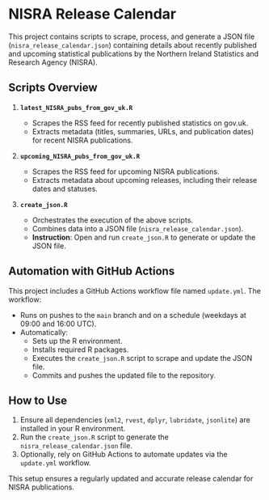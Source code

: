 # NISRA Release Calendar

This project contains scripts to scrape, process, and generate a JSON file (`nisra_release_calendar.json`) containing details about recently published and upcoming statistical publications by the Northern Ireland Statistics and Research Agency (NISRA).

## **Scripts Overview**
1. **`latest_NISRA_pubs_from_gov_uk.R`**
   - Scrapes the RSS feed for recently published statistics on gov.uk.
   - Extracts metadata (titles, summaries, URLs, and publication dates) for recent NISRA publications.

2. **`upcoming_NISRA_pubs_from_gov_uk.R`**
   - Scrapes the RSS feed for upcoming NISRA publications.
   - Extracts metadata about upcoming releases, including their release dates and statuses.

3. **`create_json.R`**
   - Orchestrates the execution of the above scripts.
   - Combines data into a JSON file (`nisra_release_calendar.json`).
   - **Instruction**: Open and run `create_json.R` to generate or update the JSON file.

## **Automation with GitHub Actions**
This project includes a GitHub Actions workflow file named `update.yml`. The workflow:
- Runs on pushes to the `main` branch and on a schedule (weekdays at 09:00 and 16:00 UTC).
- Automatically:
  - Sets up the R environment.
  - Installs required R packages.
  - Executes the `create_json.R` script to scrape and update the JSON file.
  - Commits and pushes the updated file to the repository.

## **How to Use**
1. Ensure all dependencies (`xml2`, `rvest`, `dplyr`, `lubridate`, `jsonlite`) are installed in your R environment.
2. Run the `create_json.R` script to generate the `nisra_release_calendar.json` file.
3. Optionally, rely on GitHub Actions to automate updates via the `update.yml` workflow.

This setup ensures a regularly updated and accurate release calendar for NISRA publications.